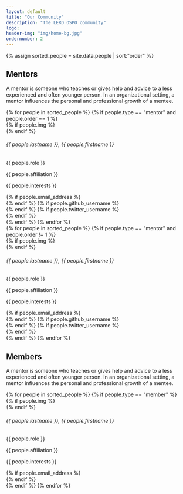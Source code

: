 ```yaml
---
layout: default
title: "Our Community"
description: "The LERO OSPO community"
logo:
header-img: "img/home-bg.jpg"
ordernumber: 2
---
```


{% assign sorted_people = site.data.people | sort:"order" %}

<section class="py-5">
  <div class="custom-container">
    <h2 class="mb-3 text-center">Mentors</h2> 
    <p class="text-justify">
      A mentor is someone who teaches or gives help and advice to a less experienced and often younger person. In an organizational setting, a mentor influences the personal and professional growth of a mentee.
    </p>
  </div>
</section>

<div class="container w-100 mb-4">
  <div class="member-block hor mx-auto">
    {% for people in sorted_people %} 
      {% if people.type == "mentor" and people.order == 1 %}
        <div class="member-info">
          {% if people.img %}
            <div class="pp small mb-2">
                <img class="profile_img" alt="" src="{{ site.baseurl }}/img/people/{{ people.img }}">
            </div>
          {% endif %}
          <h6>{{ people.lastname }}, {{ people.firstname }}</h6>
          <p>{{ people.role }}</p>
          <label class="text-secondary text-uppercase text-muted">{{ people.affiliation }}</label>
        </div>
        <div class="member-details">
          <p> {{ people.interests }}</p>
          <div class="d-flex mt-2">
            {% if people.email_address %}
              <a href="mailto:{{ people.email_address }}">
                <div class="ic-box gh"><i class="bi bi-envelope-fill"></i></div>
              </a>
            {% endif %}
            {% if people.github_username %}
              <a href="https://github.com/{{ people.github_username }}" target="__blank">
                <div class="ic-box gh"><i class="bi bi-github"></i></div>
              </a>
            {% endif %}
            {% if people.twitter_username %}
                <a href="https://twitter.com/{{ people.twitter_username }}" target="__blank">
                  <div class="ic-box tw"><i class="bi bi-twitter"></i></div>
                </a>
            {% endif %}
          </div>
        </div>
      {% endif %}
    {% endfor %}
  </div>
</div>
<div class="container">
  <div class="row">
    {% for people in sorted_people %} 
      {% if people.type == "mentor" and people.order != 1 %}
        <div class="col-md-3">
          <div class="member-block ver">
            <div class="member-info">
              {% if people.img %}
                <div class="pp small mb-2">
                    <img class="profile_img" alt="" src="{{ site.baseurl }}/img/people/{{ people.img }}">
                </div>
              {% endif %}
              <h6>{{ people.lastname }}, {{ people.firstname }}</h6>
              <p>{{ people.role }}</p>
              <label class="text-secondary text-uppercase text-muted">{{ people.affiliation }}</label>
            </div>
            <div class="member-details">
              <p> {{ people.interests }}</p>
              <div class="d-flex mt-2">
                {% if people.email_address %}
                  <a href="mailto:{{ people.email_address }}">
                    <div class="ic-box gh"><i class="bi bi-envelope-fill"></i></div>
                  </a>
                {% endif %}
                {% if people.github_username %}
                  <a href="https://github.com/{{ people.github_username }}" target="__blank">
                    <div class="ic-box gh"><i class="bi bi-github"></i></div>
                  </a>
                {% endif %}
                {% if people.twitter_username %}
                    <a href="https://twitter.com/{{ people.twitter_username }}" target="__blank">
                      <div class="ic-box tw"><i class="bi bi-twitter"></i></div>
                    </a>
                {% endif %}
              </div>
            </div>
          </div>
        </div>
      {% endif %}
    {% endfor %}
  </div>

</div>
<section class="py-5 mt-5">
  <div class="custom-container">
    <h2 class="mb-3 text-center">Members</h2> 
    <p class="text-justify">
      A mentor is someone who teaches or gives help and advice to a less experienced and often younger person. In an organizational setting, a mentor influences the personal and professional growth of a mentee.
    </p>
  </div>
</section>
<div class="container mb-5">
  <div class="row justify-content-center">
    {% for people in sorted_people %} 
      {% if people.type == "member" %}
        <div class="col-md-3">
          <div class="member-block ver">
            <div class="member-info">
              {% if people.img %}
               <div class="pp small mb-2">
                    <img class="profile_img" alt="" src="{{ site.baseurl }}/img/people/{{ people.img }}">
                </div>
              {% endif %}
              <h6>{{ people.lastname }}, {{ people.firstname }}</h6>
              <p>{{ people.role }}</p>
              <label class="text-secondary text-uppercase text-muted">{{ people.affiliation }}</label>
            </div>
            <div class="member-details">
              <p> {{ people.interests }}</p>
              <div class="d-flex mt-2">
                {% if people.email_address %}
                  <a href="mailto:{{ people.email_address }}">
                    <div class="ic-box gh"><i class="bi bi-envelope-fill"></i></div>
                  </a>
                {% endif %}
              </div>
            </div>
          </div>
        </div>
      {% endif %}
    {% endfor %}
  </div>
</div>

